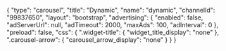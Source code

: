 {
    "type": "carousel",
    "title": "Dynamic",
    "name": "dynamic",
    "channelId": "99837650",
    "layout": "bootstrap",
    "advertising": {
        "enabled": false,
        "adServerUrl": null,
        "adTimeout": 2000,
        "maxAds": 100,
        "adInterval": 0
    },
    "preload": false,
    "css": {
        ".widget-title": {
            "widget_title_display": "none"
        },
        ".carousel-arrow": {
            "carousel_arrow_display": "none"
        }
    }
}